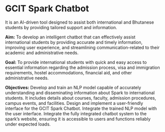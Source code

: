 # GCIT Spark Chatbot
It is an AI-driven tool designed to assist both international and Bhutanese students by providing tailored support and information. 

**Aim:** To develop an intelligent chatbot that can effectively assist international students by providing accurate and timely information, improving user experience, and streamlining communication-related to their academic and administrative needs. 

**Goal:** To provide international students with quick and easy access to essential information regarding the admission process, visa and immigration requirements, hostel accommodations, financial aid, and other administrative needs.

**Objectives:** Develop and train an NLP model capable of accurately understanding and disseminating  information about Spark to international students. It includes details about courses, faculty, admission procedures, campus events, and facilities.
Design and implement a user-friendly interface for the GCIT Spark Chatbot.
Integrate the trained NLP model with the user interface.
Integrate the fully integrated chatbot system to the spark’s website, ensuring it is accessible to users and functions reliably under expected loads.
